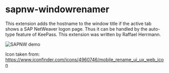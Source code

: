 # sapnw-windowrenamer

This extension adds the hostname to the window title if the active tab shows a SAP NetWeaver logon page. Thus it can be handled by the auto-type feature of KeePass. This extension was written by Raffael Herrmann. 

![SAPNW demo](https://abload.de/img/sapnw-replaced-page-t3djqv.png)

Icon taken from: https://www.iconfinder.com/icons/4960746/mobile_rename_ui_ux_web_icon
